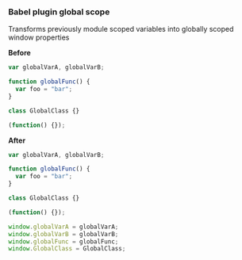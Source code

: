 ### Babel plugin global scope

Transforms previously module scoped variables into globally scoped window properties

**Before**

```Javascript
var globalVarA, globalVarB;

function globalFunc() {
  var foo = "bar";
}

class GlobalClass {}

(function() {});
```

**After**

```javascript
var globalVarA, globalVarB;

function globalFunc() {
  var foo = "bar";
}

class GlobalClass {}

(function() {});

window.globalVarA = globalVarA;
window.globalVarB = globalVarB;
window.globalFunc = globalFunc;
window.GlobalClass = GlobalClass;
```

